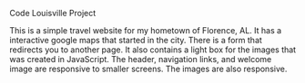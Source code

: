 Code Louisville Project

This is a simple travel website for my hometown of Florence, AL. It has a interactive google maps that started in the city. There is a form that redirects you to another page. It also contains a light box for the images that was created in JavaScript.  The header, navigation links, and welcome image are responsive to smaller screens. The images are also responsive.
